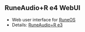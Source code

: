 RuneAudio+R e4 WebUI
---

- Web user interface for [RuneOS](https://github.com/rern/RuneOS)
- Details: [RuneAudio+R e3](https://www.runeaudio.com/forum/runeaudio-r-e3-t7014.html)
